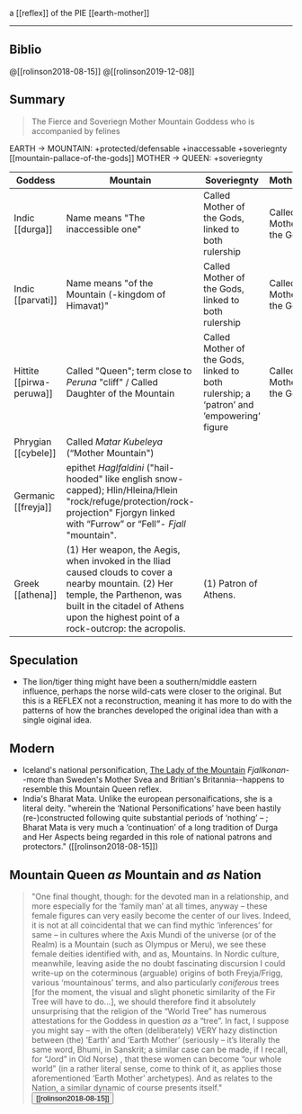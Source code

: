 a [[reflex]] of the PIE [[earth-mother]]
***

## Biblio
@[[rolinson2018-08-15]]
@[[rolinson2019-12-08]]

## Summary

> The Fierce and Soveriegn Mother Mountain Goddess who is accompanied by felines

EARTH -> MOUNTAIN: +protected/defensable +inaccessable +soveriegnty [[mountain-pallace-of-the-gods]]
MOTHER -> QUEEN: +soveriegnty

| Goddess                  | Mountain                                                                                                                                                                                                                  | Soveriegnty                                                                             | Motherhood                | Warlike/Fierce                                                                       | Feline                                                          |
| ------------------------ | ------------------------------------------------------------------------------------------------------------------------------------------------------------------------------------------------------------------------- | --------------------------------------------------------------------------------------- | ------------------------- | ------------------------------------------------------------------------------------ | --------------------------------------------------------------- |
| Indic [[durga]]          | Name means "The inaccessible one"                                                                                                                                                                                         | Called Mother of the Gods, linked to both rulership                                     | Called Mother of the Gods | Warlike/Fierce                                                                       | Durga *rides* the Tiger/Lion as a cavalryman rides a horse      |
| Indic [[parvati]]        | Name means "of the Mountain (-kingdom of Himavat)"                                                                                                                                                                        | Called Mother of the Gods, linked to both rulership                                     | Called Mother of the Gods | Warlike/Fierce                                                                       | accompanied by the lion                                         |
| Hittite [[pirwa-peruwa]] | Called "Queen"; term close to *Peruna* "cliff" / Called Daughter of the Mountain                                                                                                                                          | Called Mother of the Gods, linked to both rulership; a ‘patron’ and ’empowering’ figure | Called Mother of the Gods | Warlike/Fierce                                                                       | accompanied by the lion - often in plural and pulling a chariot |
| Phrygian [[cybele]]      | Called *Matar Kubeleya* (“Mother  Mountain")                                                                                                                                                                              |                                                                                         |                           |                                                                                      |                                                                 |
| Germanic [[freyja]]      | epithet *Haglfaldini* ("hail-hooded" like english snow-capped); Hlin/Hleina/Hlein "rock/refuge/protection/rock-projection"  Fjorgyn linked with “Furrow” or “Fell”- *Fjall* "mountain".                                   |                                                                                         |                           |                                                                                      |  Chariot is pulled by the great cats of the Nordic  wilderness  |
| Greek [[athena]]         | (1) Her weapon, the Aegis, when invoked in the Iliad caused clouds to cover a nearby mountain. (2) Her temple, the Parthenon, was built in the citadel of Athens upon the highest point of a rock-outcrop: the acropolis. | (1) Patron of Athens.                                                                   |                           | Her epithet *Pallas* mean "Brandishing" (in reference to her weapon, the [[aegis]]). |                                                                 |



## Speculation
- The lion/tiger thing might have been a southern/middle eastern influence, perhaps the norse wild-cats were closer to the original. But this is a REFLEX not a reconstruction, meaning it has more to do with the patterns of how the branches developed the original idea than with a single oiginal idea.

## Modern
- Iceland's national personification, [The Lady of the Mountain](https://en.wikipedia.org/wiki/Lady_of_the_Mountain) *Fjallkonan*--more than Sweden's Mother Svea and Britian's Britannia--happens to resemble this Mountain Queen reflex.
- India's Bharat Mata. Unlike the european personaifications, she is a literal deity. "wherein the ‘National Personifications’ have been hastily (re-)constructed following quite substantial periods of ‘nothing’ – ; Bharat Mata is very much a ‘continuation’ of a long tradition of Durga and Her Aspects being regarded in this role of national patrons and protectors." ([[rolinson2018-08-15]])

## Mountain Queen *as* Mountain and *as* Nation
> "One final thought, though: for the devoted man in a relationship, and more especially for the ‘family man’ at all times, anyway – these female figures can very easily become the center of our lives. Indeed, it is not at all coincidental that we can find mythic ‘inferences’ for same – in cultures where the Axis Mundi of the universe (or of the Realm) is a Mountain (such as Olympus or Meru), we see these female deities identified with, and as, Mountains. In Nordic culture, meanwhile, leaving aside the no doubt fascinating discursion I could write-up on the coterminous (arguable) origins of both Freyja/Frigg, various ‘mountainous’ terms, and also particularly *coniferous* trees [for the moment, the visual and slight phonetic similarity of the Fir Tree will have to do…], we should therefore find it absolutely unsurprising that the religion of the “World Tree” has numerous attestations for the Goddess in question *as* a “tree”. In fact, I suppose you might say – with the often (deliberately) VERY hazy distinction between (the) ‘Earth’ and ‘Earth Mother’ (seriously – it’s literally the same word, Bhumi, in Sanskrit; a similar case can be made, if I recall, for “Jord” in Old Norse) , that these women can become “our whole world” (in a rather literal sense, come to think of it, as applies those aforementioned ‘Earth Mother’ archetypes). And as relates to the Nation, a similar dynamic of course presents itself." <button>[[rolinson2018-08-15]]</button>